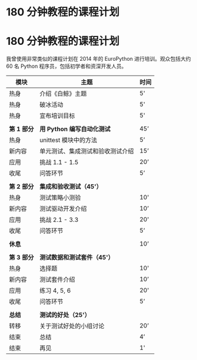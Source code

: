 # 180 分钟教程的课程计划

# 180 分钟教程的课程计划

我曾使用非常类似的课程计划在 2014 年的 EuroPython 进行培训。观众包括大约 60 名 Python 程序员，包括初学者和资深开发人员。

| 模块 | 主题 | 时间 |
| --- | --- | --- |
| 热身 | 介绍《白鲸》主题 | 5' |
| 热身 | 破冰活动 | 5' |
| 热身 | 宣布培训目标 | 5' |
|  |
| **第 1 部分** | **用 Python 编写自动化测试** | 45’ |
| 热身 | unittest 模块中的方法 | 5’ |
| 新内容 | 单元测试、集成测试和验收测试介绍 | 15’ |
| 应用 | 挑战 1.1 - 1.5 | 20’ |
| 收尾 | 问答环节 | 5’ |
|  |
| **第 2 部分** | **集成和验收测试（45'）** |  |
| 热身 | 测试策略小测验 | 10' |
| 新内容 | 测试驱动开发介绍 | 10’ |
| 应用 | 挑战 2.1 - 3.3 | 20' |
| 收尾 | 问答环节 | 5’ |
|  |
| **休息** |  | 10’ |
|  |
| **第 3 部分** | **测试数据和测试套件（45'）** |  |
| 热身 | 选择题 | 10' |
| 新内容 | 测试套件介绍 | 10’ |
| 应用 | 练习 4, 5, 6 | 20' |
| 收尾 | 问答环节 | 5’ |
|  |
| **总结** | **测试的好处（25'）** |  |
| 转移 | 关于测试好处的小组讨论 | 20’ |
| 结束 | 总结 | 4’ |
| 结束 | 再见 | 1' |
